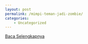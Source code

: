 ```yaml
---
layout: post
permalink: /mimpi-teman-jadi-zombie/
categories:
    - Uncategorized
---
```


[Baca Selengkapnya](/01)